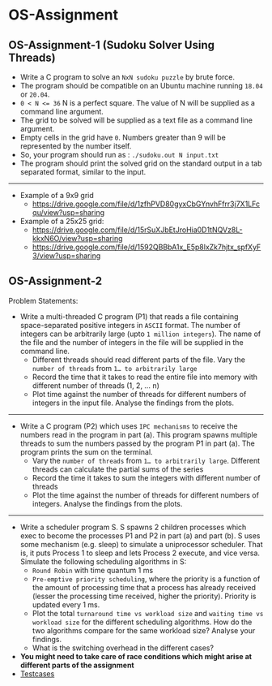 # OS-Assignment

## OS-Assignment-1 (Sudoku Solver Using Threads)

- Write a C program to solve an `NxN sudoku puzzle` by brute force. 
- The program should be compatible on an Ubuntu machine running `18.04` or `20.04`. 
- `0 < N <= 36` N is a perfect square. The value of N will be supplied as a command line argument. 
- The grid to be solved will be supplied as a text file as a command line argument. 
- Empty cells in the grid have `0`. Numbers greater than 9 will be represented by the number itself. 
- So, your program should run as : `./sudoku.out N input.txt`
- The program should print the solved grid on the standard output in a tab separated format, similar to the input.
***

- Example of a 9x9 grid
    - <https://drive.google.com/file/d/1zfhPVD80gyxCbGYnvhFfrr3j7X1LFcqu/view?usp=sharing>
- Example of a 25x25 grid: 
    - <https://drive.google.com/file/d/15rSuXJbEtJroHia0D1tNQVz8L-kkxN6O/view?usp=sharing> 
    - <https://drive.google.com/file/d/1592QBBbA1x_E5p8lxZk7hjtx_spfXyF3/view?usp=sharing> 

## OS-Assignment-2
Problem Statements:
- Write a multi-threaded C program (P1) that reads a file containing space-separated positive integers in `ASCII` format. The number of integers can be arbitrarily large (upto `1 million integers`). The name of the file and the number of integers in the file will be supplied in the command line.
    - Different threads should read different parts of the file. Vary the `number of threads` from `1… to arbitrarily large`
    - Record the time that it takes to read the entire file into memory with different number of threads (1, 2, … n)
    - Plot time against the number of threads for different numbers of integers in the input file. Analyse the findings from the plots.
---
- Write a C program (P2) which uses `IPC mechanisms` to receive the numbers read in the program in part (a). This program spawns multiple threads to sum the numbers passed by the program P1 in part (a). The program prints the sum on the terminal.
    - Vary the `number of threads` from `1… to arbitrarily large`. Different threads can calculate the partial sums of the series
    - Record the time it takes to sum the integers with different number of threads
    - Plot the time against the number of threads for different numbers of integers. Analyse the findings from the plots.
---
- Write a scheduler program S. S spawns 2 children processes which exec to become the processes P1 and P2 in part (a) and part (b). S uses some mechanism (e.g. sleep) to simulate a uniprocessor scheduler. That is, it puts Process 1 to sleep and lets Process 2 execute, and vice versa. Simulate the following scheduling algorithms in S:
    - `Round Robin` with time quantum 1 ms
    - `Pre-emptive priority scheduling`, where the priority is a function of the amount of processing time that a process has already received (lesser the processing time received, higher the priority). Priority is updated every 1 ms.
    - Plot the total `turnaround time vs workload size` and `waiting time vs workload size` for the different scheduling algorithms. How do the two algorithms compare for the same workload size? Analyse your findings.
    - What is the switching overhead in the different cases?
- **You might need to take care of race conditions which might arise at different parts of the assignment**
- [Testcases](https://drive.google.com/file/d/1hL-yDBNLuClF6ssMlm-r2fKcMga3nQD6/view)
